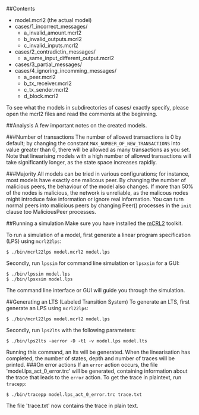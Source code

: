 ##Contents
* model.mcrl2 (the actual model)
* cases/1_incorrect_messages/
    * a_invalid_amount.mcrl2
    * b_invalid_outputs.mcrl2
    * c_invalid_inputs.mcrl2
* cases/2_contradictin_messages/
    * a_same_input_different_output.mcrl2
* cases/3_partial_messages/
* cases/4_ignoring_incomming_messages/
    * a_peer.mcrl2
    * b_tx_receiver.mcrl2
    * c_tx_sender.mcrl2
    * d_block.mcrl2

To see what the models in subdirectories of cases/ exactly specify, please open the mcrl2 files and read the comments at the beginning.

##Analysis
A few important notes on the created models.

###Number of transactions
The number of allowed transactions is 0 by default; by changing the constant `MAX_NUMBER_OF_NEW_TRANSACTIONS` into value greater than 0, there will be allowed as many transactions as you set. Note that linearising models with a high number of allowed transactions will take significantly longer, as the state space increases rapidly. 

###Majority
All models can be tried in various configurations; for instance, most models have exactly one malicous peer. By changing the number of malicious peers, the behaviour of the model also changes. If more than 50% of the nodes is malicious, the network is unreliable, as the malicous nodes might introduce fake information or ignore real information. 
You can turn normal peers into malicious peers by changing Peer() processes in the `init` clause too MaliciousPeer processes. 

##Running a simulation
Make sure you have installed the [mCRL2](http://www.mcrl2.org/) toolkit. 

To run a simulation of a model, first generate a linear program specification (LPS) using `mcrl22lps`:

    $ ./bin/mcrl22lps model.mcrl2 model.lps

Secondly, run `lpssim` for command line simulation or `lpsxsim` for a GUI:

    $ ./bin/lpssim model.lps
    $ ./bin/lpsxsim model.lps
    
The command line interface or GUI will guide you through the simulation.

##Generating an LTS (Labeled Transition System)
To generate an LTS, first generate an LPS using `mcrl22lps`:

    $ ./bin/mcrl22lps model.mcrl2 model.lps

Secondly, run `lps2lts` with the following parameters:

    $ ./bin/lps2lts -aerror -D -t1 -v model.lps model.lts
    
Running this command, an lts will be generated. When the linearisation has completed, the number of states, depth and number of traces will be printed.
###On error actions
If an `error` action occurs, the file 'model.lps_act_0_error.trc' will be generated, containing information about the trace that leads to the `error` action. To get the trace in plaintext, run `tracepp`:

    $ ./bin/tracepp model.lps_act_0_error.trc trace.txt
    
The file 'trace.txt' now contains the trace in plain text.


